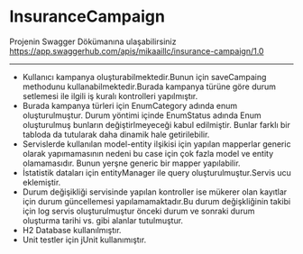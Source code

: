 # InsuranceCampaign
Projenin Swagger Dökümanına ulaşabilirsiniz
https://app.swaggerhub.com/apis/mikaaillc/insurance-campaign/1.0

------------------------------------------------------------------

- Kullanıcı kampanya oluşturabilmektedir.Bunun için saveCampaing methodunu kullanabilmektedir.Burada kampanya türüne göre durum setlemesi ile ilgili iş kuralı kontrolleri yapılmıştır.
- Burada kampanya türleri için EnumCategory adında enum oluşturulmuştur. Durum yöntimi içinde EnumStatus adında Enum oluşturulmuş bunların değiştirlmeyeceği kabul edilmiştir. Bunlar farklı bir tabloda da tutularak daha dinamik hale getirilebilir.
- Servislerde kullanılan model-entity ilşikisi için yapılan mapperlar generic olarak yapımamasının nedeni bu case için çok fazla model ve entity olamamasıdır. Bunun yerşne generic bir mapper yapılabilir.
- İstatistik dataları için entityManager ile query oluşturulmuştur.Servis ucu eklemiştir.
- Durum değişikliği servisinde yapılan kontroller ise mükerer olan kayıtlar için durum güncellemesi yapılamamaktadır.Bu durum değişkliğinin takibi için log servis oluşturulmuştur önceki durum ve sonraki durum oluşturma tarihi vs. gibi alanlar tutulmuştur.
- H2 Database kullanılmıştır.
- Unit testler için jUnit kullanımıştır.
